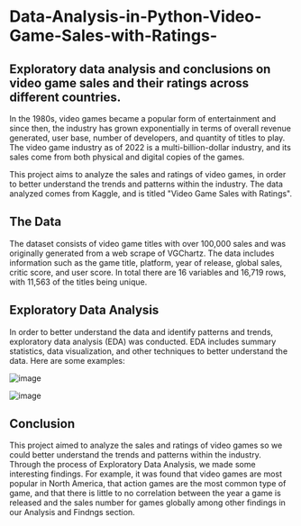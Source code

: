 # Data-Analysis-in-Python-Video-Game-Sales-with-Ratings-
## Exploratory data analysis and conclusions on video game sales and their ratings across different countries.

In the 1980s, video games became a popular form of entertainment and since then, the industry has grown exponentially in terms of overall revenue generated, user base, number of developers, and quantity of titles to play. The video game industry as of 2022 is a multi-billion-dollar industry, and its sales come from both physical and digital copies of the games.

This project aims to analyze the sales and ratings of video games, in order to better understand the trends and patterns within the industry. The data analyzed comes from Kaggle, and is titled "Video Game Sales with Ratings".

## The Data
The dataset consists of video game titles with over 100,000 sales and was originally generated from a web scrape of VGChartz. The data includes information such as the game title, platform, year of release, global sales, critic score, and user score. In total there are 16 variables and 16,719 rows, with 11,563 of the titles being unique.

## Exploratory Data Analysis 
In order to better understand the data and identify patterns and trends, exploratory data analysis (EDA) was conducted. EDA includes summary statistics, data visualization, and other techniques to better understand the data. Here are some examples:

![image](https://user-images.githubusercontent.com/125572462/230134987-01174001-fb97-4248-90f1-76290bb697d8.png)


![image](https://user-images.githubusercontent.com/125572462/230134521-0e825311-01aa-4ac8-8d4b-b7daabed69d5.png)

## Conclusion
This project aimed to analyze the sales and ratings of video games so we could better understand the trends and patterns within the industry. Through the process of Exploratory Data Analysis, we made some interesting findings. For example, it was found that video games are most popular in North America, that action games are the most common type of game, and that there is little to no correlation between the year a game is released and the sales number for games globally among other findings in our Analysis and Findngs section.



